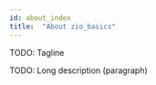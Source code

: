 ```yaml
---
id: about_index
title:  "About zio_basics"
---
```


TODO: Tagline

TODO: Long description (paragraph)
